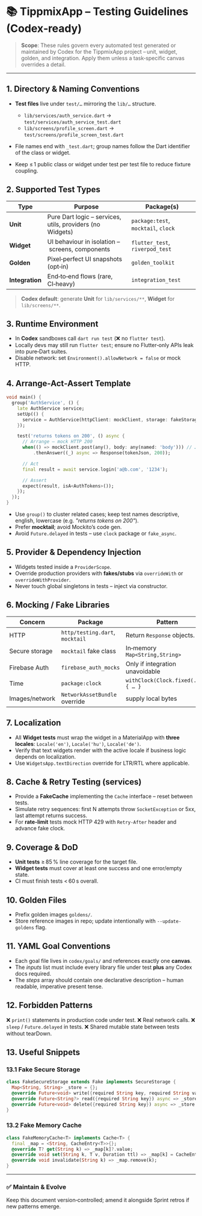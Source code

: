 # 📚 TippmixApp – Testing Guidelines (Codex‑ready)

> **Scope**: These rules govern every automated test generated or maintained by Codex for the TippmixApp project – unit, widget, golden, and integration. Apply them unless a task‑specific canvas overrides a detail.

---

## 1. Directory & Naming Conventions

* **Test files** live under `test/…` mirroring the `lib/…` structure.

  * `lib/services/auth_service.dart` → `test/services/auth_service_test.dart`
  * `lib/screens/profile_screen.dart` → `test/screens/profile_screen_test.dart`
* File names end with `_test.dart`; group names follow the Dart identifier of the class or widget.
* Keep ≤ 1 public class or widget under test per test file to reduce fixture coupling.

## 2. Supported Test Types

| Type            | Purpose                                                   | Package(s)                          |
| --------------- | --------------------------------------------------------- | ----------------------------------- |
| **Unit**        | Pure Dart logic – services, utils, providers (no Widgets) | `package:test`, `mocktail`, `clock` |
| **Widget**      | UI behaviour in isolation – screens, components           | `flutter_test`, `riverpod_test`     |
| **Golden**      | Pixel‑perfect UI snapshots (opt‑in)                       | `golden_toolkit`                    |
| **Integration** | End‑to‑end flows (rare, CI‑heavy)                         | `integration_test`                  |

> **Codex default**: generate **Unit** for `lib/services/**`, **Widget** for `lib/screens/**`.

## 3. Runtime Environment

* In **Codex** sandboxes call `dart run test` (❌ no `flutter test`).
* Locally devs may still run `flutter test`; ensure no Flutter‑only APIs leak into pure‑Dart suites.
* Disable network: set `Environment().allowNetwork = false` or mock HTTP.

## 4. Arrange‑Act‑Assert Template

```dart
void main() {
  group('AuthService', () {
    late AuthService service;
    setUp(() {
      service = AuthService(httpClient: mockClient, storage: fakeStorage);
    });

    test('returns tokens on 200', () async {
      // Arrange – mock HTTP 200
      when(() => mockClient.post(any(), body: any(named: 'body'))) // …
          .thenAnswer((_) async => Response(tokenJson, 200));

      // Act
      final result = await service.login('a@b.com', '1234');

      // Assert
      expect(result, isA<AuthTokens>());
    });
  });
}
```

* Use `group()` to cluster related cases; keep test names descriptive, english, lowercase (e.g. *"returns tokens on 200"*).
* Prefer **mocktail**; avoid Mockito’s code gen.
* Avoid `Future.delayed` in tests – use `clock` package or `fake_async`.

## 5. Provider & Dependency Injection

* Widgets tested inside a `ProviderScope`.
* Override production providers with **fakes/stubs** via `overrideWith` or `overrideWithProvider`.
* Never touch global singletons in tests – inject via constructor.

## 6. Mocking / Fake Libraries

| Concern        | Package                         | Pattern                             |
| -------------- | ------------------------------- | ----------------------------------- |
| HTTP           | `http/testing.dart`, `mocktail` | Return `Response` objects.          |
| Secure storage | `mocktail` fake class           | In‑memory `Map<String,String>`      |
| Firebase Auth  | `firebase_auth_mocks`           | Only if integration unavoidable     |
| Time           | `package:clock`                 | `withClock(Clock.fixed(...)) { … }` |
| Images/network | `NetworkAssetBundle` override   | supply local bytes                  |

## 7. Localization

* All **Widget tests** must wrap the widget in a MaterialApp with **three locales**:
  `Locale('en')`, `Locale('hu')`, `Locale('de')`.
* Verify that text widgets render with the active locale if business logic depends on localization.
* Use `WidgetsApp.textDirection` override for LTR/RTL where applicable.

## 8. Cache & Retry Testing (services)

* Provide a **FakeCache** implementing the `Cache` interface – reset between tests.
* Simulate retry sequences: first N attempts throw `SocketException` or 5xx, last attempt returns success.
* For **rate‑limit** tests mock HTTP 429 with `Retry‑After` header and advance fake clock.

## 9. Coverage & DoD

* **Unit tests** ≥ 85 % line coverage for the target file.
* **Widget tests** must cover at least one success and one error/empty state.
* CI must finish tests < 60 s overall.

## 10. Golden Files

* Prefix golden images `goldens/`.
* Store reference images in repo; update intentionally with `--update-goldens` flag.

## 11. YAML Goal Conventions

* Each goal file lives in `codex/goals/` and references exactly one **canvas**.
* The *inputs* list must include every library file under test **plus** any Codex docs required.
* The *steps* array should contain one declarative description – human readable, imperative present tense.

## 12. Forbidden Patterns

❌ `print()` statements in production code under test.
❌ Real network calls.
❌ `sleep` / `Future.delayed` in tests.
❌ Shared mutable state between tests without tearDown.

## 13. Useful Snippets

### 13.1 Fake Secure Storage

```dart
class FakeSecureStorage extends Fake implements SecureStorage {
  Map<String, String> _store = {};
  @override Future<void> write({required String key, required String value}) async => _store[key] = value;
  @override Future<String?> read({required String key}) async => _store[key];
  @override Future<void> delete({required String key}) async => _store.remove(key);
}
```

### 13.2 Fake Memory Cache

```dart
class FakeMemoryCache<T> implements Cache<T> {
  final _map = <String, CacheEntry<T>>{};
  @override T? get(String k) => _map[k]?.value;
  @override void set(String k, T v, Duration ttl) => _map[k] = CacheEntry(v, ttl);
  @override void invalidate(String k) => _map.remove(k);
}
```

---

### ✅ Maintain & Evolve

Keep this document version‑controlled; amend it alongside Sprint retros if new patterns emerge.
